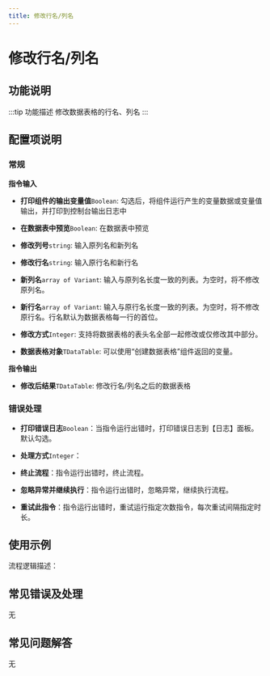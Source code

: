 ```yaml
---
title: 修改行名/列名
---
```


# 修改行名/列名

## 功能说明

:::tip 功能描述
修改数据表格的行名、列名
:::

## 配置项说明

### 常规

**指令输入**

- **打印组件的输出变量值**`Boolean`: 勾选后，将组件运行产生的变量数据或变量值输出，并打印到控制台输出日志中

- **在数据表中预览**`Boolean`: 在数据表中预览

- **修改列号**`string`: 输入原列名和新列名

- **修改行名**`string`: 输入原行名和新行名

- **新列名**`array of Variant`: 输入与原列名长度一致的列表。为空时，将不修改原列名。

- **新行名**`array of Variant`: 输入与原行名长度一致的列表。为空时，将不修改原行名。行名默认为数据表格每一行的首位。

- **修改方式**`Integer`: 支持将数据表格的表头名全部一起修改或仅修改其中部分。

- **数据表格对象**`TDataTable`: 可以使用“创建数据表格”组件返回的变量。


**指令输出**

- **修改后结果**`TDataTable`: 修改行名/列名之后的数据表格

### 错误处理

- **打印错误日志**`Boolean`：当指令运行出错时，打印错误日志到【日志】面板。默认勾选。

- **处理方式**`Integer`：

 - **终止流程**：指令运行出错时，终止流程。

 - **忽略异常并继续执行**：指令运行出错时，忽略异常，继续执行流程。

 - **重试此指令**：指令运行出错时，重试运行指定次数指令，每次重试间隔指定时长。

## 使用示例

流程逻辑描述：

## 常见错误及处理

无

## 常见问题解答

无

